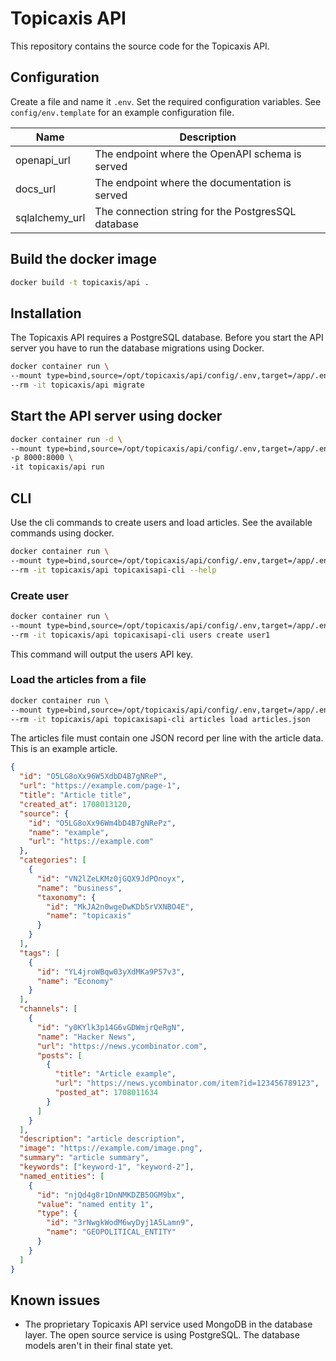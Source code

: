 # Topicaxis API

This repository contains the source code for the Topicaxis API.

## Configuration

Create a file and name it `.env`. Set the required configuration variables.
See `config/env.template` for an example configuration file.

| Name             | Description                                        |
|------------------|----------------------------------------------------|
| openapi_url      | The endpoint where the OpenAPI schema is served    |
| docs_url         | The endpoint where the documentation is served     |
| sqlalchemy_url   | The connection string for the PostgresSQL database |

## Build the docker image

```bash
docker build -t topicaxis/api .
```

## Installation

The Topicaxis API requires a PostgreSQL database. Before you start the API server you
have to run the database migrations using Docker.

```bash
docker container run \
--mount type=bind,source=/opt/topicaxis/api/config/.env,target=/app/.env \
--rm -it topicaxis/api migrate
```

## Start the API server using docker

```bash
docker container run -d \
--mount type=bind,source=/opt/topicaxis/api/config/.env,target=/app/.env \
-p 8000:8000 \
-it topicaxis/api run
```

## CLI

Use the cli commands to create users and load articles. See the available commands using docker.

```bash
docker container run \
--mount type=bind,source=/opt/topicaxis/api/config/.env,target=/app/.env \
--rm -it topicaxis/api topicaxisapi-cli --help
```

### Create user

```bash
docker container run \
--mount type=bind,source=/opt/topicaxis/api/config/.env,target=/app/.env \
--rm -it topicaxis/api topicaxisapi-cli users create user1
```

This command will output the users API key.

### Load the articles from a file

```bash
docker container run \
--mount type=bind,source=/opt/topicaxis/api/config/.env,target=/app/.env \
--rm -it topicaxis/api topicaxisapi-cli articles load articles.json
```

The articles file must contain one JSON record per line with the article data. This is an example article.

```json
{
  "id": "O5LG8oXx96W5XdbD4B7gNReP",
  "url": "https://example.com/page-1",
  "title": "Article title",
  "created_at": 1708013120,
  "source": {
    "id": "O5LG8oXx96Wm4bD4B7gNRePz",
    "name": "example",
    "url": "https://example.com"
  },
  "categories": [
    {
      "id": "VN2lZeLKMz0jGQX9JdPOnoyx",
      "name": "business",
      "taxonomy": {
        "id": "MkJA2n0wgeDwKDb5rVXNBO4E",
        "name": "topicaxis"
      }
    }
  ],
  "tags": [
    {
      "id": "YL4jroWBqw03yXdMKa9P57v3",
      "name": "Economy"
    }
  ],
  "channels": [
    {
      "id": "y0KYlk3p14G6vGDWmjrQeRgN",
      "name": "Hacker News",
      "url": "https://news.ycombinator.com",
      "posts": [
        {
          "title": "Article example",
          "url": "https://news.ycombinator.com/item?id=123456789123",
          "posted_at": 1708011634
        }
      ]
    }
  ],
  "description": "article description",
  "image": "https://example.com/image.png",
  "summary": "article summary",
  "keywords": ["keyword-1", "keyword-2"],
  "named_entities": [
    {
      "id": "njQd4g8r1DnNMKDZB5OGM9bx",
      "value": "named entity 1",
      "type": {
        "id": "3rNwgkWodM6wyDyj1A5Lamn9",
        "name": "GEOPOLITICAL_ENTITY"
      }
    }
  ]
}
```

## Known issues
* The proprietary Topicaxis API service used MongoDB in the database layer. The open source service is using PostgreSQL. 
  The database models aren't in their final state yet.
